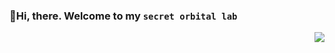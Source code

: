 ### 👋Hi, there. Welcome to my `secret orbital lab` 

<img align=right src='https://github.githubassets.com/images/mona-whisper.gif'/>
